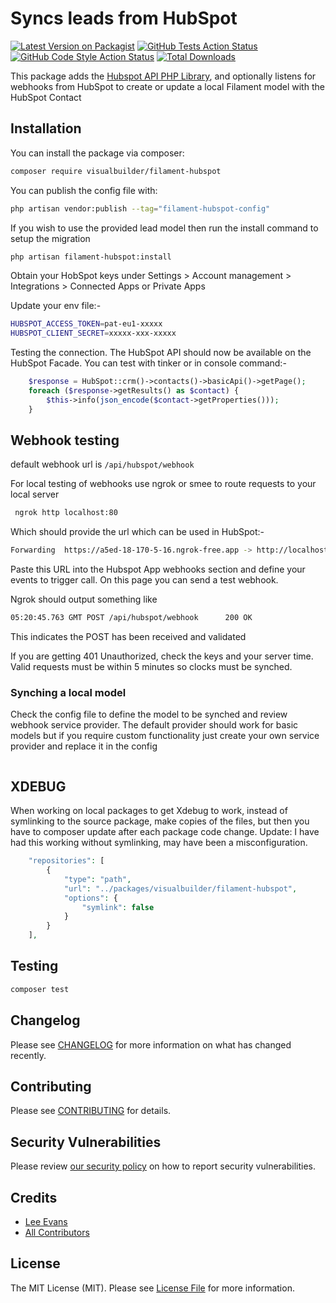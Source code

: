 # Syncs leads from HubSpot

[![Latest Version on Packagist](https://img.shields.io/packagist/v/visualbuilder/filament-hubspot.svg?style=flat-square)](https://packagist.org/packages/visualbuilder/filament-hubspot)
[![GitHub Tests Action Status](https://img.shields.io/github/actions/workflow/status/visualbuilder/filament-hubspot/run-tests.yml?branch=main&label=tests&style=flat-square)](https://github.com/visualbuilder/filament-hubspot/actions?query=workflow%3Arun-tests+branch%3Amain)
[![GitHub Code Style Action Status](https://img.shields.io/github/actions/workflow/status/visualbuilder/filament-hubspot/fix-php-code-styling.yml?branch=main&label=code%20style&style=flat-square)](https://github.com/visualbuilder/filament-hubspot/actions?query=workflow%3A"Fix+PHP+code+styling"+branch%3Amain)
[![Total Downloads](https://img.shields.io/packagist/dt/visualbuilder/filament-hubspot.svg?style=flat-square)](https://packagist.org/packages/visualbuilder/filament-hubspot)

This package adds the [Hubspot API PHP Library](https://github.com/HubSpot/hubspot-api-php), and optionally listens for webhooks from HubSpot to create or update a local Filament model with the HubSpot Contact

## Installation

You can install the package via composer:

```bash
composer require visualbuilder/filament-hubspot
```

You can publish the config file with:

```bash
php artisan vendor:publish --tag="filament-hubspot-config"
```

If you wish to use the provided lead model then run the install command to setup the migration
```bash
php artisan filament-hubspot:install
```

Obtain your HobSpot keys under Settings > Account management > Integrations > Connected Apps or Private Apps

Update your env file:-

```bash
HUBSPOT_ACCESS_TOKEN=pat-eu1-xxxxx
HUBSPOT_CLIENT_SECRET=xxxxx-xxx-xxxxx
```

Testing the connection.  The HubSpot API should now be available on the HubSpot Facade.  You can test with tinker or in console command:-
```php
    $response = HubSpot::crm()->contacts()->basicApi()->getPage();
    foreach ($response->getResults() as $contact) {
        $this->info(json_encode($contact->getProperties()));
    }
```


## Webhook testing

default webhook url is ```/api/hubspot/webhook```

For local testing of webhooks use ngrok or smee to route requests to your local server
```bash
 ngrok http localhost:80
```

Which should provide the url which can be used in HubSpot:-
```bash
Forwarding  https://a5ed-18-170-5-16.ngrok-free.app -> http://localhost:80
```

Paste this URL into the Hubspot App webhooks section and define your events to trigger call.  On this page you can send a test webhook.

Ngrok should output something like
```bash
05:20:45.763 GMT POST /api/hubspot/webhook      200 OK
```
This indicates the POST has been received and validated

If you are getting 401 Unauthorized, check the keys and your server time.  Valid requests must be within 5 minutes so clocks must be synched.

### Synching a local model

Check the config file to define the model to be synched and review webhook service provider.  The default provider should work for basic models but if you require custom functionality just create 
your own service provider and replace it in the config

```php

```


## XDEBUG
When working on local packages to get Xdebug to work, instead of symlinking to the source package, make copies of the files, but then you have to composer update after each package code change.
Update: I have had this working without symlinking, may have been a misconfiguration.
```php
    "repositories": [
        {
            "type": "path",
            "url": "../packages/visualbuilder/filament-hubspot",
            "options": {
                "symlink": false
            }
        }
    ],
```


## Testing

```bash
composer test
```

## Changelog

Please see [CHANGELOG](CHANGELOG.md) for more information on what has changed recently.

## Contributing

Please see [CONTRIBUTING](.github/CONTRIBUTING.md) for details.

## Security Vulnerabilities

Please review [our security policy](../../security/policy) on how to report security vulnerabilities.

## Credits

- [Lee Evans](https://github.com/visualbuilder)
- [All Contributors](../../contributors)

## License

The MIT License (MIT). Please see [License File](LICENSE.md) for more information.
